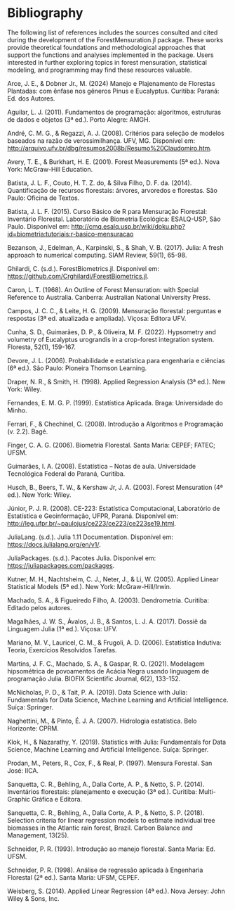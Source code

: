 # Bibliography

The following list of references includes the sources consulted and cited during the development of the ForestMensuration.jl package. These works provide theoretical foundations and methodological approaches that support the functions and analyses implemented in the package. Users interested in further exploring topics in forest mensuration, statistical modeling, and programming may find these resources valuable.

Arce, J. E., & Dobner Jr., M. (2024) Manejo e Plajenamento de Florestas Plantadas: com ênfase nos gêneros Pinus e Eucalyptus. Curitiba: Paraná: Ed. dos Autores.

Aguilar, L. J. (2011). Fundamentos de programação: algoritmos, estruturas de dados e objetos (3ª ed.). Porto Alegre: AMGH.

André, C. M. G., & Regazzi, A. J. (2008). Critérios para seleção de modelos baseados na razão de verossimilhança. UFV, MG. Disponível em: http://arquivo.ufv.br/dbg/resumos2008b/Resumo%20Claudomiro.htm.

Avery, T. E., & Burkhart, H. E. (2001). Forest Measurements (5ª ed.). Nova York: McGraw-Hill Education.

Batista, J. L. F., Couto, H. T. Z. do, & Silva Filho, D. F. da. (2014). Quantificação de recursos florestais: árvores, arvoredos e florestas. São Paulo: Oficina de Textos.

Batista, J. L. F. (2015). Curso Básico de R para Mensuração Florestal: Inventário Florestal. Laboratório de Biometria Ecológica: ESALQ-USP, São Paulo. Disponível em: http://cmq.esalq.usp.br/wiki/doku.php?id=biometria:tutoriais:r-basico-mensuracao

Bezanson, J., Edelman, A., Karpinski, S., & Shah, V. B. (2017). Julia: A fresh approach to numerical computing. SIAM Review, 59(1), 65-98.

Ghilardi, C. (s.d.). ForestBiometrics.jl. Disponível em: https://github.com/Crghilardi/ForestBiometrics.jl.

Caron, L. T. (1968). An Outline of Forest Mensuration: with Special Reference to Australia. Canberra: Australian National University Press.

Campos, J. C. C., & Leite, H. G. (2009). Mensuração florestal: perguntas e respostas (3ª ed. atualizada e ampliada). Viçosa: Editora UFV.

Cunha, S. D., Guimarães, D. P., & Oliveira, M. F. (2022). Hypsometry and volumetry of Eucalyptus urograndis in a crop-forest integration system. Floresta, 52(1), 159-167.

Devore, J. L. (2006). Probabilidade e estatística para engenharia e ciências (6ª ed.). São Paulo: Pioneira Thomson Learning.

Draper, N. R., & Smith, H. (1998). Applied Regression Analysis (3ª ed.). New York: Wiley.

Fernandes, E. M. G. P. (1999). Estatística Aplicada. Braga: Universidade do Minho.

Ferrari, F., & Chechinel, C. (2008). Introdução a Algoritmos e Programação (v. 2.2). Bagé.

Finger, C. A. G. (2006). Biometria Florestal. Santa Maria: CEPEF; FATEC; UFSM.

Guimarães, I. A. (2008). Estatística – Notas de aula. Universidade Tecnológica Federal do Paraná, Curitiba.

Husch, B., Beers, T. W., & Kershaw Jr, J. A. (2003). Forest Mensuration (4ª ed.). New York: Wiley.

Júnior, P. J. R. (2008). CE-223: Estatística Computacional, Laboratório de Estatística e Geoinformação, UFPR, Paraná. Disponível em: http://leg.ufpr.br/~paulojus/ce223/ce223/ce223se19.html.

JuliaLang. (s.d.). Julia 1.11 Documentation. Disponível em: https://docs.julialang.org/en/v1/.

JuliaPackages. (s.d.). Pacotes Julia. Disponível em: https://juliapackages.com/packages.

Kutner, M. H., Nachtsheim, C. J., Neter, J., & Li, W. (2005). Applied Linear Statistical Models (5ª ed.). New York: McGraw-Hill/Irwin.

Machado, S. A., & Figueiredo Filho, A. (2003). Dendrometria. Curitiba: Editado pelos autores.

Magalhães, J. W. S., Ávalos, J. B., & Santos, L. J. A. (2017). Dossiê da Linguagem Julia (1ª ed.). Viçosa: UFV.

Mariano, M. V., Lauricel, C. M., & Frugoli, A. D. (2006). Estatística Indutiva: Teoria, Exercícios Resolvidos Tarefas.

Martins, J. F. C., Machado, S. A., & Gaspar, R. O. (2021). Modelagem hipsométrica de povoamentos de Acácia Negra usando linguagem de programação Julia. BIOFIX Scientific Journal, 6(2), 133-152.

McNicholas, P. D., & Tait, P. A. (2019). Data Science with Julia: Fundamentals for Data Science, Machine Learning and Artificial Intelligence. Suíça: Springer.

Naghettini, M., & Pinto, É. J. A. (2007). Hidrologia estatística. Belo Horizonte: CPRM.

Klok, H., & Nazarathy, Y. (2019). Statistics with Julia: Fundamentals for Data Science, Machine Learning and Artificial Intelligence. Suíça: Springer.

Prodan, M., Peters, R., Cox, F., & Real, P. (1997). Mensura Forestal. San José: IICA.

Sanquetta, C. R., Behling, A., Dalla Corte, A. P., & Netto, S. P. (2014). Inventários florestais: planejamento e execução (3ª ed.). Curitiba: Multi-Graphic Gráfica e Editora.

Sanquetta, C. R., Behling, A., Dalla Corte, A. P., & Netto, S. P. (2018). Selection criteria for linear regression models to estimate individual tree biomasses in the Atlantic rain forest, Brazil. Carbon Balance and Management, 13(25).

Schneider, P. R. (1993). Introdução ao manejo florestal. Santa Maria: Ed. UFSM.

Schneider, P. R. (1998). Análise de regressão aplicada à Engenharia Florestal (2ª ed.). Santa Maria: UFSM, CEPEF.

Weisberg, S. (2014). Applied Linear Regression (4ª ed.). Nova Jersey: John Wiley & Sons, Inc.
